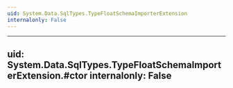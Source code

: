 ```yaml
---
uid: System.Data.SqlTypes.TypeFloatSchemaImporterExtension
internalonly: False
---
```


---
uid: System.Data.SqlTypes.TypeFloatSchemaImporterExtension.#ctor
internalonly: False
---
